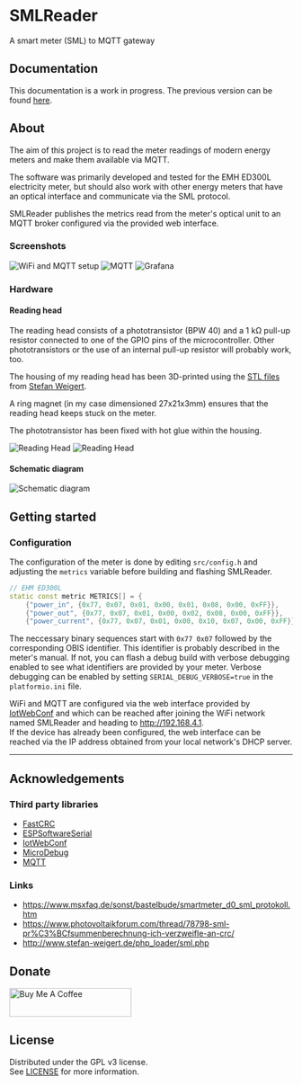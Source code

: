 # SMLReader

A smart meter (SML) to MQTT gateway

## Documentation

This documentation is a work in progress.
The previous version can be found [here](doc/old/README.md).

## About

The aim of this project is to read the meter readings of modern energy meters and make them available via MQTT.

The software was primarily developed and tested for the EMH ED300L electricity meter, but should also work with other energy meters that have an optical interface and communicate via the SML protocol.

SMLReader publishes the metrics read from the meter's optical unit to an MQTT broker configured via the provided web interface.

### Screenshots
![WiFi and MQTT setup](doc/screenshots/screenshot_setup.png)
![MQTT](doc/screenshots/screenshot_mqtt.png)
![Grafana](doc/screenshots/screenshot_grafana.png)

### Hardware

#### Reading head

The reading head consists of a phototransistor (BPW 40) and a 1 kΩ pull-up resistor connected to one of the GPIO pins of the microcontroller.
Other phototransistors or the use of an internal pull-up resistor will probably work, too.

The housing of my reading head has been 3D-printed using the [STL files](http://www.stefan-weigert.de/php_loader/sml.php) from [Stefan Weigert](http://www.stefan-weigert.de). 

A ring magnet (in my case dimensioned 27x21x3mm) ensures that the reading head keeps stuck on the meter.

The phototransistor has been fixed with hot glue within the housing.

![Reading Head](doc/assets/SMLReader_Img_ReadingHead_small.jpg "Reading Head") ![Reading Head](doc/assets/SMLReader_Img_ReadingHead_Close_small.jpg "Reading Head")

#### Schematic diagram
![Schematic diagram](doc/assets/SMLReader_Schema.png)

## Getting started

### Configuration

The configuration of the meter is done by editing `src/config.h` and adjusting the `metrics` variable before building and flashing SMLReader.

```c++
// EHM ED300L
static const metric METRICS[] = {
    {"power_in", {0x77, 0x07, 0x01, 0x00, 0x01, 0x08, 0x00, 0xFF}},
    {"power_out", {0x77, 0x07, 0x01, 0x00, 0x02, 0x08, 0x00, 0xFF}},
    {"power_current", {0x77, 0x07, 0x01, 0x00, 0x10, 0x07, 0x00, 0xFF}}};
```
The neccessary binary sequences start with `0x77 0x07` followed by the corresponding OBIS identifier. This identifier is probably  described in the meter's manual. If not, you can flash a debug build with verbose debugging enabled to see what identifiers are provided by your meter.
Verbose debugging can be enabled by setting `SERIAL_DEBUG_VERBOSE=true` in the `platformio.ini` file.


WiFi and MQTT are configured via the web interface provided by [IotWebConf](https://github.com/prampec/IotWebConf) and which can be reached after joining the WiFi network named SMLReader and heading to http://192.168.4.1.   
If the device has already been configured,  the web interface can be reached via the IP address obtained from your local network's DHCP server.


---

## Acknowledgements

### Third party libraries
* [FastCRC](https://github.com/FrankBoesing/FastCRC)
* [ESPSoftwareSerial](https://github.com/plerup/espsoftwareserial)
* [IotWebConf](https://github.com/prampec/IotWebConf)
* [MicroDebug](https://github.com/rlogiacco/MicroDebug)
* [MQTT](https://github.com/256dpi/arduino-mqtt)

### Links

* https://www.msxfaq.de/sonst/bastelbude/smartmeter_d0_sml_protokoll.htm
* https://www.photovoltaikforum.com/thread/78798-sml-pr%C3%BCfsummenberechnung-ich-verzweifle-an-crc/
* http://www.stefan-weigert.de/php_loader/sml.php

## Donate

<a href="https://www.buymeacoffee.com/fkqeNT2" target="_blank"><img src="https://cdn.buymeacoffee.com/buttons/default-green.png" alt="Buy Me A Coffee" height="51" width="217"></a>

## License

Distributed under the GPL v3 license.  
See [LICENSE](LICENSE) for more information.
